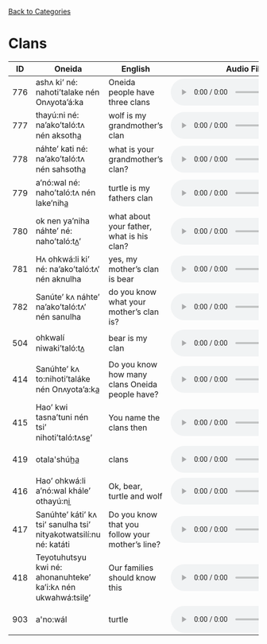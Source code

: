 [Back to Categories](../index.md)

# Clans

| ID | Oneida | English | Audio File |
|---|---|---|---|
| 776 | ashʌ ki’ né: nahoti’talake nén Onʌyota’á:ka | Oneida people have three clans | <audio src="../audio/776.mp3" controls></audio> |
| 777 | thayú:ni né: na’ako’taló:tʌ nén aksotha̲ | wolf is my grandmother’s clan | <audio src="../audio/777.mp3" controls></audio> |
| 778 | náhte’ kati né: na’ako’taló:tʌ nén sahsotha̲ | what is your grandmother’s clan? | <audio src="../audio/778.mp3" controls></audio> |
| 779 | a’nó:wal né: naho’taló:tʌ nén lake’niha̲ | turtle is my fathers clan | <audio src="../audio/779.mp3" controls></audio> |
| 780 | ok nen ya’niha náhte’ né: naho’taló:tʌ̲’ | what about your father, what is his clan? | <audio src="../audio/780.mp3" controls></audio> |
| 781 | Hʌ  ohkwá:li ki’ né: na’ako’taló:tʌ’ nén aknulha | yes, my mother’s clan is bear | <audio src="../audio/781.mp3" controls></audio> |
| 782 | Sanúte’ kʌ náhte’ na’ako’taló:tʌ’ nén sanulha | do you know what your mother’s clan is? | <audio src="../audio/782.mp3" controls></audio> |
| 504 | ohkwalí niwaki’taló:tʌ̲ | bear is my clan | <audio src="../audio/504.mp3" controls></audio> |
| 414 | Sanúhte’ kʌ to:nihoti’taláke nén Onʌyota’a:ka̲ | Do you know how many clans Oneida people have? | <audio src="../audio/414.mp3" controls></audio> |
| 415 | Hao’ kwi tasna’tuni nén tsi’ nihoti’taló:tʌse̲’ | You name the clans then | <audio src="../audio/415.mp3" controls></audio> |
| 419 | otala'shúh̲a̲ | clans | <audio src="../audio/419.mp3" controls></audio> |
| 416 | Hao’  ohkwá:li  a’nó:wal khále’ othayú:ni̲ | Ok, bear, turtle and wolf | <audio src="../audio/416.mp3" controls></audio> |
| 417 | Sanúhte’ káti’ kʌ tsi’ sanulha tsi’ nityakotwatsilí:nu né: katáti | Do you know that you follow your mother’s line? | <audio src="../audio/417.mp3" controls></audio> |
| 418 | Teyotuhutsyu kwi né: ahonanuhteke’ ka’i:kʌ nén ukwahwá:tsile̲’ | Our families should know this | <audio src="../audio/418.mp3" controls></audio> |
| 903 | a'no:wál | turtle | <audio src="../audio/903.mp3" controls></audio> |